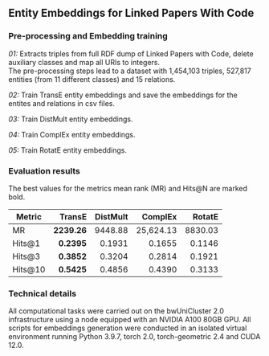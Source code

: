 ## Entity Embeddings for Linked Papers With Code

### Pre-processing and Embedding training

*01:* Extracts triples from full RDF dump of Linked Papers with Code, delete auxiliary classes and map all URIs to integers.  
      The pre-processing steps lead to a dataset with 1,454,103 triples, 527,817 entities (from 11 different classes) and 15
      relations.

*02:* Train TransE entity embeddings and save the embeddings for the entites and relations in csv files.

*03:* Train DistMult entity embeddings.  

*04:* Train ComplEx entity embeddings.

*05:* Train RotatE entity embeddings.


### Evaluation results

The best values for the metrics mean rank (MR) and Hits@N are marked bold.

| Metric  | TransE | DistMult | ComplEx | RotatE |
|---------|-------:|---------:|--------:|----------:|
| MR      | **2239.26** |  9448.88  |  25,624.13 |   8830.03  |
| Hits@1  |  **0.2395** |  0.1931   |  0.1655  |   0.1146   |
| Hits@3  |  **0.3852** |  0.3204   |  0.2814  |   0.1921   |
| Hits@10 |  **0.5425** |  0.4856   |  0.4390  |   0.3133   |


### Technical details
All computational tasks were carried out on the bwUniCluster 2.0 infrastructure using a node equipped with an NVIDIA A100 80GB GPU. 
All scripts for embeddings generation were conducted in an isolated virtual environment running Python 3.9.7, torch 2.0, torch-geometric 2.4 and CUDA 12.0.
